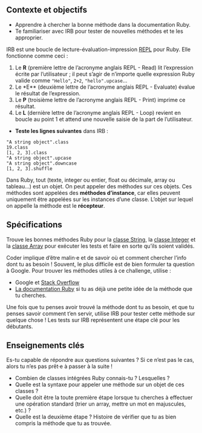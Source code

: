 Contexte et objectifs
---------------------

-   Apprendre à chercher la bonne méthode dans la documentation Ruby.
-   Te familiariser avec IRB pour tester de nouvelles méthodes et te les approprier.

IRB est une boucle de lecture-évaluation-impression [REPL](http://en.wikipedia.org/wiki/Read%E2%80%93eval%E2%80%93print_loop) pour Ruby. Elle fonctionne comme ceci :

1.  Le **R** (première lettre de l’acronyme anglais REPL - Read) lit l’expression écrite par l’utilisateur ; il peut s’agir de n’importe quelle expression Ruby valide comme `"Hello"`, `2+2`, `"hello".upcase`…
2.  Le \*E\*\* (deuxième lettre de l’acronyme anglais REPL - Evaluate) évalue le résultat de l’expression.
3.  Le **P** (troisième lettre de l’acronyme anglais REPL - Print) imprime ce résultat.
4.  Le **L** (dernière lettre de l’acronyme anglais REPL - Loop) revient en boucle au point 1 et attend une nouvelle saisie de la part de l’utilisateur.

-   **Teste les lignes suivantes** dans IRB :

``` {.ruby}
"A string object".class
19.class
[1, 2, 3].class
"A string object".upcase
"A string object".downcase
[1, 2, 3].shuffle
```

Dans Ruby, tout (texte, integer ou entier, float ou décimale, array ou tableau…) est un objet. On peut appeler des méthodes sur ces objets. Ces méthodes sont appelées des **méthodes d’instance**, car elles peuvent uniquement être appelées sur les instances d’une classe. L’objet sur lequel on appelle la méthode est le **récepteur**.

Spécifications
--------------

Trouve les bonnes méthodes Ruby pour la [classe String](http://ruby-doc.org/core-2.5.3/String.html), la [classe Integer](http://ruby-doc.org/core-2.5.3/Integer.html) et la [classe Array](http://ruby-doc.org/core-2.5.3/Array.html) pour exécuter les tests et faire en sorte qu’ils soient validés.

Coder implique d’être malin·e et de savoir où et comment chercher l’info dont tu as besoin ! Souvent, le plus difficile est de bien formuler ta question à Google. Pour trouver les méthodes utiles à ce challenge, utilise :

-   Google et [Stack Overflow](http://stackoverflow.com/)
-   [La documentation Ruby](http://ruby-doc.org) si tu as déjà une petite idée de la méthode que tu cherches.

Une fois que tu penses avoir trouvé la méthode dont tu as besoin, et que tu penses savoir comment t’en servir, utilise IRB pour tester cette méthode sur quelque chose ! Les tests sur IRB représentent une étape clé pour les débutants.

Enseignements clés
------------------

Es-tu capable de répondre aux questions suivantes ? Si ce n’est pas le cas, alors tu n’es pas prêt·e à passer à la suite !

-   Combien de classes intégrées Ruby connais-tu ? Lesquelles ?
-   Quelle est la syntaxe pour appeler une méthode sur un objet de ces classes ?
-   Quelle doit être la toute première étape lorsque tu cherches à effectuer une opération standard (trier un array, mettre un mot en majuscules, etc.) ?
-   Quelle est la deuxième étape ? Histoire de vérifier que tu as bien compris la méthode que tu as trouvée.

